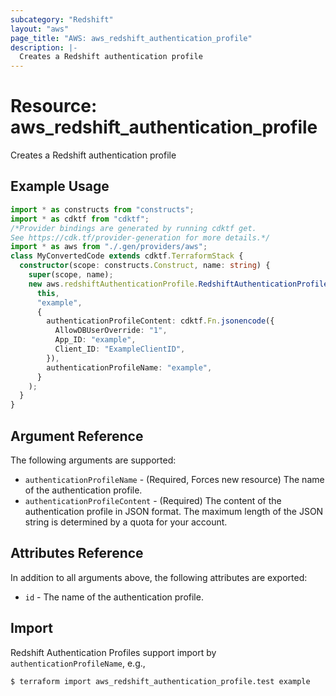```yaml
---
subcategory: "Redshift"
layout: "aws"
page_title: "AWS: aws_redshift_authentication_profile"
description: |-
  Creates a Redshift authentication profile
---
```


# Resource: aws_redshift_authentication_profile

Creates a Redshift authentication profile

## Example Usage

```typescript
import * as constructs from "constructs";
import * as cdktf from "cdktf";
/*Provider bindings are generated by running cdktf get.
See https://cdk.tf/provider-generation for more details.*/
import * as aws from "./.gen/providers/aws";
class MyConvertedCode extends cdktf.TerraformStack {
  constructor(scope: constructs.Construct, name: string) {
    super(scope, name);
    new aws.redshiftAuthenticationProfile.RedshiftAuthenticationProfile(
      this,
      "example",
      {
        authenticationProfileContent: cdktf.Fn.jsonencode({
          AllowDBUserOverride: "1",
          App_ID: "example",
          Client_ID: "ExampleClientID",
        }),
        authenticationProfileName: "example",
      }
    );
  }
}

```

## Argument Reference

The following arguments are supported:

* `authenticationProfileName` - (Required, Forces new resource) The name of the authentication profile.
* `authenticationProfileContent` - (Required) The content of the authentication profile in JSON format. The maximum length of the JSON string is determined by a quota for your account.

## Attributes Reference

In addition to all arguments above, the following attributes are exported:

* `id` - The name of the authentication profile.

## Import

Redshift Authentication Profiles support import by `authenticationProfileName`, e.g.,

```console
$ terraform import aws_redshift_authentication_profile.test example
```

<!-- cache-key: cdktf-0.17.0-pre.15 input-1dfe9ef17e9c3ec8e2acfa61882ea3f505ba35aa336310aab041d8ffb1f978ea -->